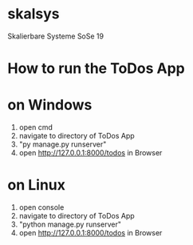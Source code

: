 # skalsys
Skalierbare Systeme SoSe 19

# How to run the ToDos App

# on Windows
1. open cmd
2. navigate to directory of ToDos App
3. "py manage.py runserver"
4. open http://127.0.0.1:8000/todos in Browser

# on Linux
1. open console
2. navigate to directory of ToDos App
3. "python manage.py runserver"
4. open http://127.0.0.1:8000/todos in Browser